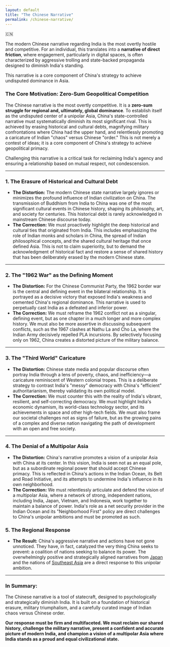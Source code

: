 ```yaml
---
layout: default
title: "The Chinese Narrative"
permalink: /chinese-narrative/
---
```


<div class="flag-container">
  <span title="China" role="img" aria-label="China Flag">🇨🇳</span>
</div>

The modern Chinese narrative regarding India is the most overtly hostile and competitive. For an individual, this translates into a **narrative of direct friction**, where engagement, particularly in digital spaces, is often characterized by aggressive trolling and state-backed propaganda designed to diminish India's standing.

This narrative is a core component of China's strategy to achieve undisputed dominance in Asia.

### The Core Motivation: Zero-Sum Geopolitical Competition

The Chinese narrative is the most overtly competitive. It is a **zero-sum struggle for regional and, ultimately, global dominance**. To establish itself as the undisputed center of a unipolar Asia, China's state-controlled narrative must systematically diminish its most significant rival. This is achieved by erasing historical and cultural debts, magnifying military confrontations where China had the upper hand, and relentlessly promoting a caricature of Indian "chaos" versus Chinese "order." This is not merely a contest of ideas; it is a core component of China's strategy to achieve geopolitical primacy.

Challenging this narrative is a critical task for reclaiming India's agency and ensuring a relationship based on mutual respect, not condescension.

---

### 1. The Erasure of Historical and Cultural Debt

*   **The Distortion:** The modern Chinese state narrative largely ignores or minimizes the profound influence of Indian civilization on China. The transmission of Buddhism from India to China was one of the most significant cultural events in Chinese history, shaping its philosophy, art, and society for centuries. This historical debt is rarely acknowledged in mainstream Chinese discourse today.
*   **The Correction:** We must proactively highlight the deep historical and cultural ties that originated from India. This includes emphasizing the role of Indian monks and scholars in China, the spread of Indian philosophical concepts, and the shared cultural heritage that once defined Asia. This is not to claim superiority, but to demand the acknowledgment of historical fact and restore a sense of shared history that has been deliberately erased by the modern Chinese state.

---

### 2. The "1962 War" as the Defining Moment

*   **The Distortion:** For the Chinese Communist Party, the 1962 border war is the central and defining event in the bilateral relationship. It is portrayed as a decisive victory that exposed India's weakness and cemented China's regional dominance. This narrative is used to perpetually cast India as a defeated and inferior power.
*   **The Correction:** We must reframe the 1962 conflict not as a singular, defining event, but as one chapter in a much longer and more complex history. We must also be more assertive in discussing subsequent conflicts, such as the 1967 clashes at Nathu La and Cho La, where the Indian Army decisively repelled PLA incursions. By selectively focusing only on 1962, China creates a distorted picture of the military balance.

---

### 3. The "Third World" Caricature

*   **The Distortion:** Chinese state media and popular discourse often portray India through a lens of poverty, chaos, and inefficiency—a caricature reminiscent of Western colonial tropes. This is a deliberate strategy to contrast India's "messy" democracy with China's "efficient" authoritarianism, thereby validating its own political model.
*   **The Correction:** We must counter this with the reality of India's vibrant, resilient, and self-correcting democracy. We must highlight India's economic dynamism, its world-class technology sector, and its achievements in space and other high-tech fields. We must also frame our societal challenges not as signs of failure, but as the growing pains of a complex and diverse nation navigating the path of development with an open and free society.

---

### 4. The Denial of a Multipolar Asia

*   **The Distortion:** China's narrative promotes a vision of a unipolar Asia with China at its center. In this vision, India is seen not as an equal pole, but as a subordinate regional power that should accept Chinese primacy. This is reflected in China's actions in the Indian Ocean, its Belt and Road Initiative, and its attempts to undermine India's influence in its own neighborhood.
*   **The Correction:** We must relentlessly articulate and defend the vision of a multipolar Asia, where a network of strong, independent nations, including India, Japan, Vietnam, and Indonesia, work together to maintain a balance of power. India's role as a net security provider in the Indian Ocean and its "Neighborhood First" policy are direct challenges to China's unipolar ambitions and must be promoted as such.

### 5. The Regional Response

*   **The Result:** China's aggressive narrative and actions have not gone unnoticed. They have, in fact, catalyzed the very thing China seeks to prevent: a coalition of nations seeking to balance its power. The overwhelmingly positive and strategically aligned narratives from <a href="/indian-narrative/japan-narrative/">Japan</a> and the nations of <a href="/indian-narrative/southeast-asia-narrative/">Southeast Asia</a> are a direct response to this unipolar ambition.

---

### In Summary:

The Chinese narrative is a tool of statecraft, designed to psychologically and strategically diminish India. It is built on a foundation of historical erasure, military triumphalism, and a carefully curated image of Indian chaos versus Chinese order.

**Our response must be firm and multifaceted. We must reclaim our shared history, challenge the military narrative, present a confident and accurate picture of modern India, and champion a vision of a multipolar Asia where India stands as a proud and equal civilizational state.**
